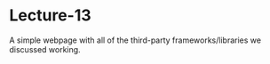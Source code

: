# Lecture-13
A simple webpage with all of the third-party frameworks/libraries we discussed working.
